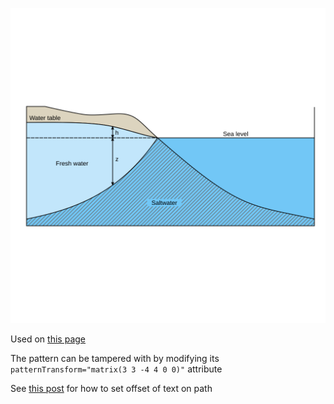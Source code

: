![The vector graphic](3-optimized.svg)

Used on [this page](https://en.wikipedia.org/wiki/Saltwater_intrusion)

The pattern can be tampered with by modifying its `patternTransform="matrix(3 3 -4 4 0 0)"` attribute

See [this post](https://graphicdesign.stackexchange.com/q/60536) for how to set offset of text on path

